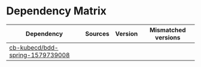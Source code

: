 # Dependency Matrix

Dependency | Sources | Version | Mismatched versions
---------- | ------- | ------- | -------------------
[cb-kubecd/bdd-spring-1579739008](https://github.com/cb-kubecd/bdd-spring-1579739008.git) |  | []() | 
